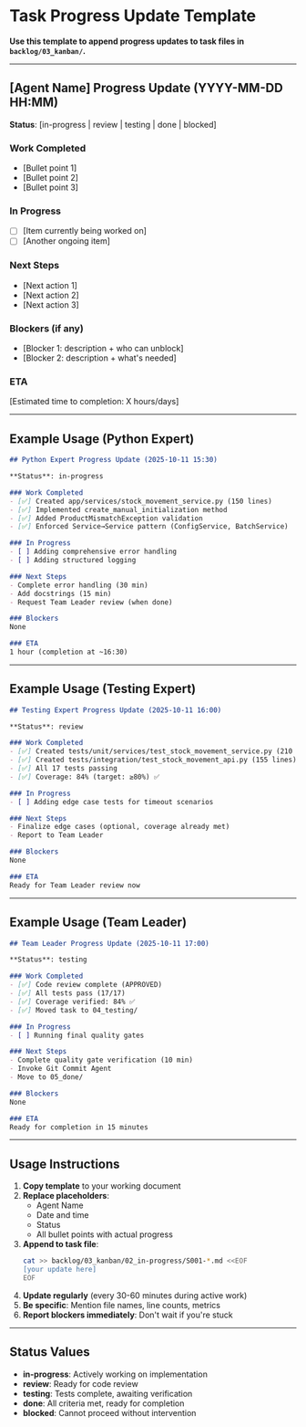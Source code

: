 # Task Progress Update Template

**Use this template to append progress updates to task files in `backlog/03_kanban/`.**

---

## [Agent Name] Progress Update (YYYY-MM-DD HH:MM)

**Status**: [in-progress | review | testing | done | blocked]

### Work Completed

- [Bullet point 1]
- [Bullet point 2]
- [Bullet point 3]

### In Progress

- [ ] [Item currently being worked on]
- [ ] [Another ongoing item]

### Next Steps

- [Next action 1]
- [Next action 2]
- [Next action 3]

### Blockers (if any)

- [Blocker 1: description + who can unblock]
- [Blocker 2: description + what's needed]

### ETA

[Estimated time to completion: X hours/days]

---

## Example Usage (Python Expert)

```markdown
## Python Expert Progress Update (2025-10-11 15:30)

**Status**: in-progress

### Work Completed
- [✅] Created app/services/stock_movement_service.py (150 lines)
- [✅] Implemented create_manual_initialization method
- [✅] Added ProductMismatchException validation
- [✅] Enforced Service→Service pattern (ConfigService, BatchService)

### In Progress
- [ ] Adding comprehensive error handling
- [ ] Adding structured logging

### Next Steps
- Complete error handling (30 min)
- Add docstrings (15 min)
- Request Team Leader review (when done)

### Blockers
None

### ETA
1 hour (completion at ~16:30)
```

---

## Example Usage (Testing Expert)

```markdown
## Testing Expert Progress Update (2025-10-11 16:00)

**Status**: review

### Work Completed
- [✅] Created tests/unit/services/test_stock_movement_service.py (210 lines)
- [✅] Created tests/integration/test_stock_movement_api.py (155 lines)
- [✅] All 17 tests passing
- [✅] Coverage: 84% (target: ≥80%) ✅

### In Progress
- [ ] Adding edge case tests for timeout scenarios

### Next Steps
- Finalize edge cases (optional, coverage already met)
- Report to Team Leader

### Blockers
None

### ETA
Ready for Team Leader review now
```

---

## Example Usage (Team Leader)

```markdown
## Team Leader Progress Update (2025-10-11 17:00)

**Status**: testing

### Work Completed
- [✅] Code review complete (APPROVED)
- [✅] All tests pass (17/17)
- [✅] Coverage verified: 84% ✅
- [✅] Moved task to 04_testing/

### In Progress
- [ ] Running final quality gates

### Next Steps
- Complete quality gate verification (10 min)
- Invoke Git Commit Agent
- Move to 05_done/

### Blockers
None

### ETA
Ready for completion in 15 minutes
```

---

## Usage Instructions

1. **Copy template** to your working document
2. **Replace placeholders**:
    - Agent Name
    - Date and time
    - Status
    - All bullet points with actual progress
3. **Append to task file**:
   ```bash
   cat >> backlog/03_kanban/02_in-progress/S001-*.md <<EOF
   [your update here]
   EOF
   ```
4. **Update regularly** (every 30-60 minutes during active work)
5. **Be specific**: Mention file names, line counts, metrics
6. **Report blockers immediately**: Don't wait if you're stuck

---

## Status Values

- **in-progress**: Actively working on implementation
- **review**: Ready for code review
- **testing**: Tests complete, awaiting verification
- **done**: All criteria met, ready for completion
- **blocked**: Cannot proceed without intervention
